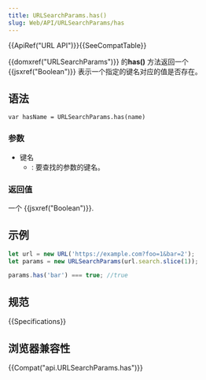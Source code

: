 ```yaml
---
title: URLSearchParams.has()
slug: Web/API/URLSearchParams/has
---
```


{{ApiRef("URL API")}}{{SeeCompatTable}}

{{domxref("URLSearchParams")}} 的**has()** 方法返回一个 {{jsxref("Boolean")}} 表示一个指定的键名对应的值是否存在。

## 语法

```plain
var hasName = URLSearchParams.has(name)
```

### 参数

- 键名
  - : 要查找的参数的键名。

### 返回值

一个 {{jsxref("Boolean")}}.

## 示例

```js
let url = new URL('https://example.com?foo=1&bar=2');
let params = new URLSearchParams(url.search.slice(1));

params.has('bar') === true; //true
```

## 规范

{{Specifications}}

## 浏览器兼容性

{{Compat("api.URLSearchParams.has")}}
